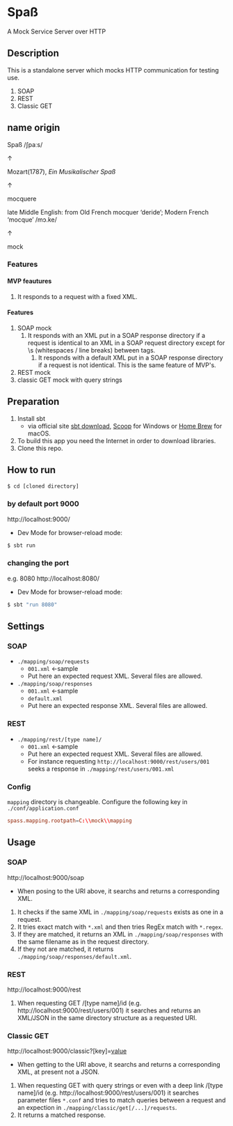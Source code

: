 # Spaß
A Mock Service Server over HTTP


## Description
This is a standalone server which mocks HTTP communication for testing use.
1. SOAP
1. REST
1. Classic GET

## name origin
Spaß /ʃpaːs/

↑

Mozart(1787), _Ein Musikalischer Spaß_

↑

mocquere

late Middle English: from Old French mocquer ‘deride’; Modern French ‘mocque’ /mɔ.ke/

↑

mock


### Features

#### MVP feautures
1. It responds to a request with a fixed XML.

#### Features
1. SOAP mock
    1. It responds with an XML put in a SOAP response directory if a request is identical to an XML in a SOAP request directory except for \s (whitespaces / line breaks) between tags.
        1.  It responds with a default XML put in a SOAP response directory if a request is not identical. This is the same feature of MVP's.
1. REST mock
1. classic GET mock with query strings


## Preparation
1. Install sbt
    - via official site [sbt download](https://www.scala-sbt.org/download.html), [Scoop](https://scoop.sh/) for Windows or [Home Brew](https://brew.sh/) for macOS.
1. To build this app you need the Internet in order to download libraries.
1. Clone this repo.


## How to run

```bash
$ cd [cloned directory]
```

### by default port 9000
http://localhost:9000/
- Dev Mode for browser-reload mode:
```bash
$ sbt run
```

### changing the port
e.g. 8080
http://localhost:8080/
- Dev Mode for browser-reload mode:
```bash
$ sbt "run 8080"
```


## Settings
### SOAP
- `./mapping/soap/requests`
    - `001.xml` ←sample
    - Put here an expected request XML. Several files are allowed.
- `./mapping/soap/responses`
    - `001.xml` ←sample
    - `default.xml`
    - Put here an expected response XML. Several files are allowed.

### REST
- `./mapping/rest/[type name]/`
    - `001.xml` ←sample
    - Put here an expected request XML. Several files are allowed.
    - For instance requesting `http://localhost:9000/rest/users/001` seeks a response in `./mapping/rest/users/001.xml`

### Config
`mapping` directory is changeable.
Configure the following key in `./conf/application.conf`
```conf
spass.mapping.rootpath=C:\\mock\\mapping
```


## Usage

### SOAP
http://localhost:9000/soap
- When posing to the URI above, it searchs and returns a corresponding XML.
1. It checks if the same XML in `./mapping/soap/requests` exists as one in a request.
1. It tries exact match with `*.xml` and then tries RegEx match with `*.regex`.
1. If they are matched, it returns an XML in `./mapping/soap/responses` with the same filename as in the request directory.
1. If they not are matched, it returns `./mapping/soap/responses/default.xml`.

### REST
http://localhost:9000/rest
1. When requesting GET /[type name]/id (e.g. http://localhost:9000/rest/users/001) it searches and returns an XML/JSON in the same directory structure as a requested URI.

### Classic GET
http://localhost:9000/classic?[key]=[value](&...)
- When getting to the URI above, it searchs and returns a corresponding XML, at present not a JSON.
1. When requesting GET with query strings or even with a deep link /[type name]/id (e.g. http://localhost:9000/rest/users/001) it searches parameter files `*.conf` and tries to match queries between a request and an expection in `./mapping/classic/get[/...]/requests`.
1. It returns a matched response.

